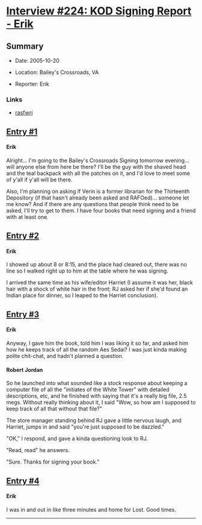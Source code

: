 # [Interview #224: KOD Signing Report - Erik](https://www.theoryland.com/intvmain.php?i=224)

## Summary

- Date: 2005-10-20

- Location: Bailey's Crossroads, VA

- Reporter: Erik

### Links

- [rasfwrj](http://groups.google.com/group/rec.arts.sf.written.robert-jordan/msg/34afb0465809bd00)


## [Entry #1](https://www.theoryland.com/intvmain.php?i=224#1)

#### Erik

Alright... I'm going to the Bailey's Crossroads Signing tomorrow evening... will anyone else from here be there? I'll be the guy with the shaved head and the teal backpack with all the patches on it, and I'd love to meet some of y'all if y'all will be there.

Also, I'm planning on asking if Verin is a former librarian for the Thirteenth Depository (if that hasn't already been asked and RAFOed)... someone let me know? And if there are any questions that people think need to be asked, I'll try to get to them. I have four books that need signing and a friend with at least one.

## [Entry #2](https://www.theoryland.com/intvmain.php?i=224#2)

#### Erik

I showed up about 8 or 8:15, and the place had cleared out, there was no line so I walked right up to him at the table where he was signing.

I arrived the same time as his wife/editor Harriet (I assume it was her, black hair with a shock of white hair in the front; RJ asked her if she'd found an Indian place for dinner, so I leaped to the Harriet conclusion).

## [Entry #3](https://www.theoryland.com/intvmain.php?i=224#3)

#### Erik

Anyway, I gave him the book, told him I was liking it so far, and asked him how he keeps track of all the random Aes Sedai? I was just kinda making polite chit-chat, and hadn't planned a question.

#### Robert Jordan

So he launched into what sounded like a stock response about keeping a computer file of all the "initiates of the White Tower" with detailed descriptions, etc, and he finished with saying that it's a really big file, 2.5 megs. Without really thinking about it, I said "Wow, so how am I supposed to keep track of all that without that file?"

The store manager standing behind RJ gave a little nervous laugh, and Harriet, jumps in and said "you're just supposed to be dazzled."

"OK," I respond, and gave a kinda questioning look to RJ.

"Read, read" he answers.

"Sure. Thanks for signing your book."

## [Entry #4](https://www.theoryland.com/intvmain.php?i=224#4)

#### Erik

I was in and out in like three minutes and home for Lost. Good times.


---

